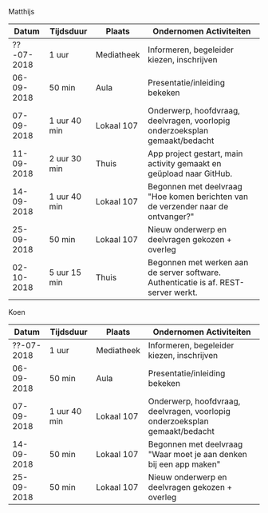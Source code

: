Matthijs

|   Datum    | Tijdsduur     | Plaats     |          Ondernomen Activiteiten                                                    |
| ---------- | ------------- | ---------- | ----------------------------------------------------------------------------------- |
| ??-07-2018 | 1 uur         | Mediatheek | Informeren, begeleider kiezen, inschrijven                                          |
| 06-09-2018 | 50 min        | Aula       | Presentatie/inleiding bekeken                                                       |
| 07-09-2018 | 1 uur 40 min  | Lokaal 107 | Onderwerp, hoofdvraag, deelvragen, voorlopig onderzoeksplan gemaakt/bedacht         |
| 11-09-2018 | 2 uur 30 min  | Thuis      | App project gestart, main activity gemaakt en geüpload naar GitHub.                 |
| 14-09-2018 | 1 uur 40 min  | Lokaal 107 | Begonnen met deelvraag "Hoe komen berichten van de verzender naar de ontvanger?"    |
| 25-09-2018 | 50 min        | Lokaal 107 | Nieuw onderwerp en deelvragen gekozen + overleg                                     |
| 02-10-2018 | 5 uur 15 min  |   Thuis    | Begonnen met werken aan de server software. Authenticatie is af. REST-server werkt. |

Koen

|   Datum    | Tijdsduur     | Plaats     |          Ondernomen Activiteiten                                                 |
| ---------- | ------------- | ---------- | -------------------------------------------------------------------------------- |
| ??-07-2018 | 1 uur         | Mediatheek | Informeren, begeleider kiezen, inschrijven                                       |
| 06-09-2018 | 50 min        | Aula       | Presentatie/inleiding bekeken                                                    |
| 07-09-2018 | 1 uur 40 min  | Lokaal 107 | Onderwerp, hoofdvraag, deelvragen, voorlopig onderzoeksplan gemaakt/bedacht      |
| 14-09-2018 | 50 min        | Lokaal 107 | Begonnen met deelvraag "Waar moet je aan denken bij een app maken"               |
| 25-09-2018 | 50 min        | Lokaal 107 | Nieuw onderwerp en deelvragen gekozen + overleg                                  |
